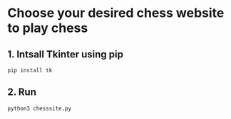 # Choose your desired chess website to play chess
## 1. Intsall Tkinter using pip
```
pip install tk
```
## 2. Run
```
python3 chesssite.py
```
